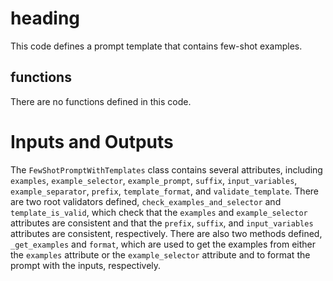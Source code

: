 # heading
This code defines a prompt template that contains few-shot examples.

## functions
There are no functions defined in this code.

# Inputs and Outputs
The `FewShotPromptWithTemplates` class contains several attributes, including `examples`, `example_selector`, `example_prompt`, `suffix`, `input_variables`, `example_separator`, `prefix`, `template_format`, and `validate_template`. There are two root validators defined, `check_examples_and_selector` and `template_is_valid`, which check that the `examples` and `example_selector` attributes are consistent and that the `prefix`, `suffix`, and `input_variables` attributes are consistent, respectively. There are also two methods defined, `_get_examples` and `format`, which are used to get the examples from either the `examples` attribute or the `example_selector` attribute and to format the prompt with the inputs, respectively.

